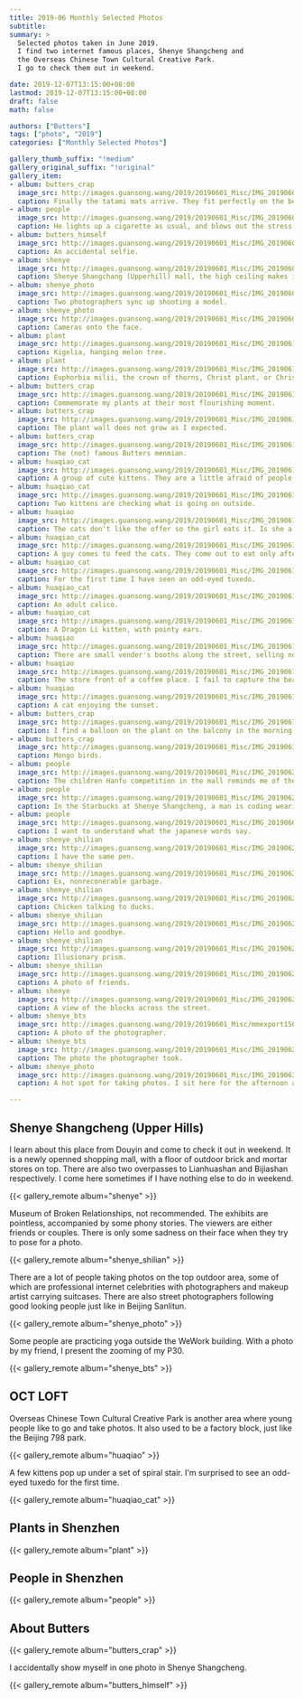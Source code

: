 ```yaml
---
title: 2019-06 Monthly Selected Photos
subtitle:
summary: >
  Selected photos taken in June 2019.
  I find two internet famous places, Shenye Shangcheng and
  the Overseas Chinese Town Cultural Creative Park.
  I go to check them out in weekend.

date: 2019-12-07T13:15:00+08:00
lastmod: 2019-12-07T13:15:00+08:00
draft: false
math: false

authors: ["Butters"]
tags: ["photo", "2019"]
categories: ["Monthly Selected Photos"]

gallery_thumb_suffix: "!medium"
gallery_original_suffix: "!original"
gallery_item:
- album: butters_crap
  image_src: http://images.guansong.wang/2019/20190601_Misc/IMG_20190602_181642.jpg
  caption: Finally the tatami mats arrive. They fit perfectly on the bed. The only problem is that I have little time to sit on it.
- album: people
  image_src: http://images.guansong.wang/2019/20190601_Misc/IMG_20190603_194500.jpg
  caption: He lights up a cigarette as usual, and blows out the stress from all the homework and tests in his young life.
- album: butters_himself
  image_src: http://images.guansong.wang/2019/20190601_Misc/IMG_20190609_122903.jpg
  caption: An accidental selfie.
- album: shenye
  image_src: http://images.guansong.wang/2019/20190601_Misc/IMG_20190609_122127.jpg
  caption: Shenye Shangchang (Upperhill) mall, the high ceiling makes it even emptier.
- album: shenye_photo
  image_src: http://images.guansong.wang/2019/20190601_Misc/IMG_20190609_141857.jpg
  caption: Two photographers sync up shooting a model.
- album: shenye_photo
  image_src: http://images.guansong.wang/2019/20190601_Misc/IMG_20190609_142047.jpg
  caption: Cameras onto the face.
- album: plant
  image_src: http://images.guansong.wang/2019/20190601_Misc/IMG_20190613_090148.jpg
  caption: Kigelia, hanging melon tree.
- album: plant
  image_src: http://images.guansong.wang/2019/20190601_Misc/IMG_20190613_165006.jpg
  caption: Euphorbia milii, the crown of thorns, Christ plant, or Christ thorn. Outside the company gateway, flowering over all year.
- album: butters_crap
  image_src: http://images.guansong.wang/2019/20190601_Misc/IMG_20190615_172259.jpg
  caption: Commemorate my plants at their most flourishing moment.
- album: butters_crap
  image_src: http://images.guansong.wang/2019/20190601_Misc/IMG_20190615_172506.jpg
  caption: The plant wall does not grow as I expected.
- album: butters_crap
  image_src: http://images.guansong.wang/2019/20190601_Misc/IMG_20190616_125158.jpg
  caption: The (not) famous Butters menmian.
- album: huaqiao_cat
  image_src: http://images.guansong.wang/2019/20190601_Misc/IMG_20190616_164556.jpg
  caption: A group of cute kittens. They are a little afraid of people.
- album: huaqiao_cat
  image_src: http://images.guansong.wang/2019/20190601_Misc/IMG_20190616_164707.jpg
  caption: Two kittens are checking what is going on outside.
- album: huaqiao
  image_src: http://images.guansong.wang/2019/20190601_Misc/IMG_20190616_165036.jpg
  caption: The cats don't like the offer so the girl eats it. Is she a VTech dependant?
- album: huaqiao_cat
  image_src: http://images.guansong.wang/2019/20190601_Misc/IMG_20190616_170255_001_COVER.jpg
  caption: A guy comes to feed the cats. They come out to eat only after he put down the food and retreats.
- album: huaqiao_cat
  image_src: http://images.guansong.wang/2019/20190601_Misc/IMG_20190616_171022.jpg
  caption: For the first time I have seen an odd-eyed tuxedo.
- album: huaqiao_cat
  image_src: http://images.guansong.wang/2019/20190601_Misc/IMG_20190616_171348.jpg
  caption: An adult calico.
- album: huaqiao_cat
  image_src: http://images.guansong.wang/2019/20190601_Misc/IMG_20190616_171435.jpg
  caption: A Dragon Li kitten, with pointy ears.
- album: huaqiao
  image_src: http://images.guansong.wang/2019/20190601_Misc/IMG_20190616_173042.jpg
  caption: There are small vender's booths along the street, selling novelty stuff.
- album: huaqiao
  image_src: http://images.guansong.wang/2019/20190601_Misc/IMG_20190616_173848.jpg
  caption: The store front of a coffee place. I fail to capture the beautiful lighting from the sunset.
- album: huaqiao
  image_src: http://images.guansong.wang/2019/20190601_Misc/IMG_20190616_190800.jpg
  caption: A cat enjoying the sunset.
- album: butters_crap
  image_src: http://images.guansong.wang/2019/20190601_Misc/IMG_20190618_090404.jpg
  caption: I find a balloon on the plant on the balcony in the morning.
- album: butters_crap
  image_src: http://images.guansong.wang/2019/20190601_Misc/IMG_20190619_183822.jpg
  caption: Mongo birds.
- album: people
  image_src: http://images.guansong.wang/2019/20190601_Misc/IMG_20190622_131417.jpg
  caption: The children Hanfu competition in the mall reminds me of the movie \Miss Little Sunshine\.
- album: people
  image_src: http://images.guansong.wang/2019/20190601_Misc/IMG_20190623_121253.jpg
  caption: In the Starbucks at Shenye Shangcheng, a man is coding wearing down coat.
- album: people
  image_src: http://images.guansong.wang/2019/20190601_Misc/IMG_20190604_171531.jpg
  caption: I want to understand what the japanese words say.
- album: shenye_shilian
  image_src: http://images.guansong.wang/2019/20190601_Misc/IMG_20190623_145421.jpg
  caption: I have the same pen.
- album: shenye_shilian
  image_src: http://images.guansong.wang/2019/20190601_Misc/IMG_20190623_150641.jpg
  caption: Ex, nonreconerable garbage.
- album: shenye_shilian
  image_src: http://images.guansong.wang/2019/20190601_Misc/IMG_20190623_150111.jpg
  caption: Chicken talking to ducks.
- album: shenye_shilian
  image_src: http://images.guansong.wang/2019/20190601_Misc/IMG_20190623_145933.jpg
  caption: Hello and goodbye.
- album: shenye_shilian
  image_src: http://images.guansong.wang/2019/20190601_Misc/IMG_20190623_150204.jpg
  caption: Illusionary prism.
- album: shenye_shilian
  image_src: http://images.guansong.wang/2019/20190601_Misc/IMG_20190623_151256.jpg
  caption: A photo of friends.
- album: shenye
  image_src: http://images.guansong.wang/2019/20190601_Misc/IMG_20190623_155018.jpg
  caption: A view of the blocks across the street.
- album: shenye_bts
  image_src: http://images.guansong.wang/2019/20190601_Misc/mmexport1561283411795.jpg
  caption: A photo of the photographer.
- album: shenye_bts
  image_src: http://images.guansong.wang/2019/20190601_Misc/IMG_20190623_172504.jpg
  caption: The photo the photographer took.
- album: shenye_photo
  image_src: http://images.guansong.wang/2019/20190601_Misc/IMG_20190630_154944.jpg
  caption: A hot spot for taking photos. I sit here for the afternoon and have learn all the poses of taking photos.

---
```


## Shenye Shangcheng (Upper Hills)

I learn about this place from Douyin and come to check it out in weekend.
It is a newly openned shopping mall,
with a floor of outdoor brick and mortar stores on top.
There are also two overpasses to Lianhuashan and Bijiashan respectively.
I come here sometimes if I have nothing else to do in weekend.

{{< gallery_remote album="shenye" >}}

Museum of Broken Relationships, not recommended.
The exhibits are pointless, accompanied by some phony stories.
The viewers are either friends or couples.
There is only some sadness on their face when they try to pose for a photo.

{{< gallery_remote album="shenye_shilian" >}}

There are a lot of people taking photos on the top outdoor area,
some of which are professional internet celebrities
with photographers and makeup artist carrying suitcases.
There are also street photographers following good looking people
just like in Beijing Sanlitun.

{{< gallery_remote album="shenye_photo" >}}

Some people are practicing yoga outside the WeWork building.
With a photo by my friend, I present the zooming of my P30.

{{< gallery_remote album="shenye_bts" >}}


## OCT LOFT

Overseas Chinese Town Cultural Creative Park
is another area where young people like to go and take photos.
It also used to be a factory block,
just like the Beijing 798 park.

{{< gallery_remote album="huaqiao" >}}

A few kittens pop up under a set of spiral stair.
I'm surprised to see an odd-eyed tuxedo for the first time.

{{< gallery_remote album="huaqiao_cat" >}}

## Plants in Shenzhen

{{< gallery_remote album="plant" >}}

## People in Shenzhen

{{< gallery_remote album="people" >}}

## About Butters

{{< gallery_remote album="butters_crap" >}}

I accidentally show myself in one photo in Shenye Shangcheng.

{{< gallery_remote album="butters_himself" >}}